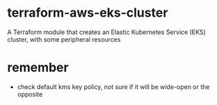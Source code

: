 # terraform-aws-eks-cluster
A Terraform module that creates an Elastic Kubernetes Service (EKS) cluster, with some peripheral resources

# remember

- check default kms key policy, not sure if it will be wide-open or the opposite
